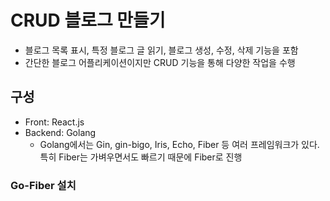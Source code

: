 # CRUD 블로그 만들기 
-  블로그 목록 표시, 특정 블로그 글 읽기, 블로그 생성, 수정, 삭제 기능을 포함
-  간단한 블로그 어플리케이션이지만 CRUD 기능을 통해 다양한 작업을 수행

## 구성
- Front: React.js
- Backend: Golang
   - Golang에서는 Gin, gin-bigo, Iris, Echo, Fiber 등 여러 프레임워크가 있다. 특히 Fiber는 가벼우면서도 빠르기 때문에 Fiber로 진행
 
### Go-Fiber 설치
